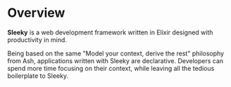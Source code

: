 # Overview

**Sleeky** is a web development framework written in Elixir designed with productivity in mind.

Being based on the same "Model your context, derive the rest" philosophy from Ash, applications written with Sleeky are
declarative. Developers can spend more time focusing on their context, while leaving all the tedious boilerplate to Sleeky.
